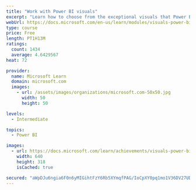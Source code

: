 ```yaml
---
title: "Work with Power BI visuals"
excerpt: "Learn how to choose from the exceptional visuals that Power BI makes available to you. Formatting visuals will direct the user’s attention to exactly where you want it, while helping to make the visual easier to read and interpret. You will also learn about how to use key performance indicators (KPIs)."
webUrl: https://docs.microsoft.com/en-us/learn/modules/visuals-power-bi/
type: course
price: Free
length: PT1H13M
ratings:
  count: 1434
  average: 4.6429567
heat: 72

provider:
  name: Microsoft Learn
  domain: microsoft.com
  images:
    - url: /assets/images/organizations/microsoft.com-50x50.jpg
      width: 50
      height: 50

levels:
  - Intermediate

topics:
  - Power BI

images:
  - url: https://docs.microsoft.com/learn/achievements/visuals-power-bi-social.png
    width: 640
    height: 318
    isCached: true

secured: "aWpDJu6ngia6F0n6yMIGihtFzY6Rb5XYmqfPAG/IoCpXY0pq1mo1V36DV27UDHLmC7yMUG8xXp/N2+aUIEHgXqZHXLb6kaoPbiSlCjQ0Xf7mzN1C1oDt4NKeS+UOzAI2sq/3zbmK/fsIFdfUJP8lXkXWwVntkcVBMZPU0qCQwXWTZfT2vpMUEfFzKAZ9FhfGByuVS+U3e5+UXKIc1EkwQx8Ihch0pkCq0+c/XB0Fof6C8DgwiuGE5KWF3wztDYpvLOiSp4HoIoc9P4RjV7EDohf/CCcs0CdAvVmJs3AO0zJmu/EmxSrjqlDr3tOHe9RysdHMhzNXutE/l5i6cW/vDL9QpdnR55jBRfsS15yJ9wdxjmZcy9/7Jz+nkZQIoAfu5jrGyUL8gNJkTOKy736v1imK0P6r8HTV90iOSJ/xJ3g=;/lxO+uufqexnxlXD2baLiw=="
---
```


